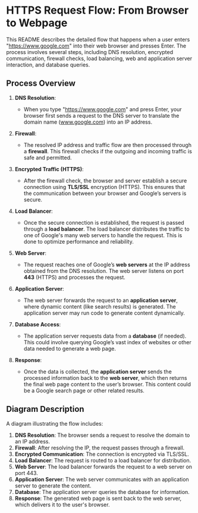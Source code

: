 
# HTTPS Request Flow: From Browser to Webpage

This README describes the detailed flow that happens when a user enters "https://www.google.com" into their web browser and presses Enter. The process involves several steps, including DNS resolution, encrypted communication, firewall checks, load balancing, web and application server interaction, and database queries.

## Process Overview

1. **DNS Resolution**:
    - When you type "https://www.google.com" and press Enter, your browser first sends a request to the DNS server to translate the domain name (www.google.com) into an IP address.

2. **Firewall**:
    - The resolved IP address and traffic flow are then processed through a **firewall**. This firewall checks if the outgoing and incoming traffic is safe and permitted.

3. **Encrypted Traffic (HTTPS)**:
    - After the firewall check, the browser and server establish a secure connection using **TLS/SSL** encryption (HTTPS). This ensures that the communication between your browser and Google’s servers is secure.

4. **Load Balancer**:
    - Once the secure connection is established, the request is passed through a **load balancer**. The load balancer distributes the traffic to one of Google's many web servers to handle the request. This is done to optimize performance and reliability.

5. **Web Server**:
    - The request reaches one of Google’s **web servers** at the IP address obtained from the DNS resolution. The web server listens on port **443** (HTTPS) and processes the request.

6. **Application Server**:
    - The web server forwards the request to an **application server**, where dynamic content (like search results) is generated. The application server may run code to generate content dynamically.

7. **Database Access**:
    - The application server requests data from a **database** (if needed). This could involve querying Google’s vast index of websites or other data needed to generate a web page.

8. **Response**:
    - Once the data is collected, the **application server** sends the processed information back to the **web server**, which then returns the final web page content to the user’s browser. This content could be a Google search page or other related results.

## Diagram Description

A diagram illustrating the flow includes:

1. **DNS Resolution**: The browser sends a request to resolve the domain to an IP address.
2. **Firewall**: After resolving the IP, the request passes through a firewall.
3. **Encrypted Communication**: The connection is encrypted via TLS/SSL.
4. **Load Balancer**: The request is routed to a load balancer for distribution.
5. **Web Server**: The load balancer forwards the request to a web server on port 443.
6. **Application Server**: The web server communicates with an application server to generate the content.
7. **Database**: The application server queries the database for information.
8. **Response**: The generated web page is sent back to the web server, which delivers it to the user's browser.
